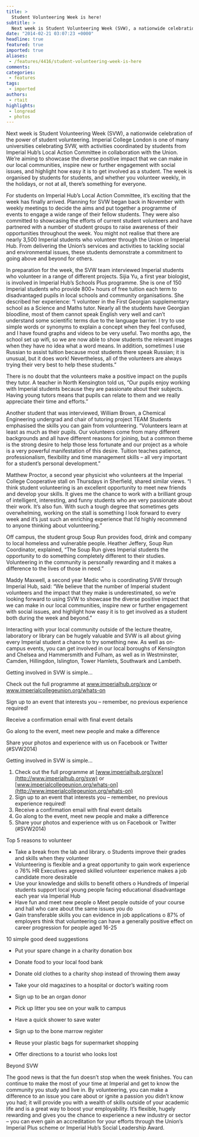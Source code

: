 ```yaml
---
title: >
  Student Volunteering Week is here!
subtitle: >
  Next week is Student Volunteering Week (SVW), a nationwide celebration of the power of student volunteering. Imperial College London is one of many universities celebrating SVW, with activities coordinated by students from Imperial Hub’s Local Action Committee in collaboration with the Union.
date: "2014-02-21 03:07:23 +0000"
headline: true
featured: true
imported: true
aliases:
 - /features/4416/student-volunteering-week-is-here
comments:
categories:
 - features
tags:
 - imported
authors:
 - rtait
highlights:
 - longread
 - photos
---
```


Next week is Student Volunteering Week (SVW), a nationwide celebration of the power of student volunteering. Imperial College London is one of many universities celebrating SVW, with activities coordinated by students from Imperial Hub’s Local Action Committee in collaboration with the Union. We’re aiming to showcase the diverse positive impact that we can make in our local communities, inspire new or further engagement with social issues, and highlight how easy it is to get involved as a student. The week is organised by students for students, and whether you volunteer weekly, in the holidays, or not at all, there’s something for everyone.

For students on Imperial Hub’s Local Action Committee, it’s exciting that the week has finally arrived. Planning for SVW began back in November with weekly meetings to decide the aims and put together a programme of events to engage a wide range of their fellow students. They were also committed to showcasing the efforts of current student volunteers and have partnered with a number of student groups to raise awareness of their opportunities throughout the week. You might not realise that there are nearly 3,500 Imperial students who volunteer through the Union or Imperial Hub. From delivering the Union’s services and activities to tackling social and environmental issues, these students demonstrate a commitment to going above and beyond for others.

In preparation for the week, the SVW team interviewed Imperial students who volunteer in a range of different projects. Sijia Yu, a first year biologist, is involved in Imperial Hub’s Schools Plus programme. She is one of 150 Imperial students who provide 800+ hours of free tuition each term to disadvantaged pupils in local schools and community organisations. She described her experience: “I volunteer in the First Georgian supplementary school as a Science and Maths tutor. Nearly all the students have Georgian bloodline, most of them cannot speak English very well and can’t understand some scientific terms due to the language barrier. I try to use simple words or synonyms to explain a concept when they feel confused, and I have found graphs and videos to be very useful. Two months ago, the school set up wifi, so we are now able to show students the relevant images when they have no idea what a word means. In addition, sometimes I use Russian to assist tuition because most students there speak Russian; it is unusual, but it does work! Nevertheless, all of the volunteers are always trying their very best to help these students.”

There is no doubt that the volunteers make a positive impact on the pupils they tutor. A teacher in North Kensington told us, “Our pupils enjoy working with Imperial students because they are passionate about their subjects. Having young tutors means that pupils can relate to them and we really appreciate their time and efforts.”

Another student that was interviewed, William Brown, a Chemical Engineering undergrad and chair of tutoring project TEAM Students emphasised the skills you can gain from volunteering. “Volunteers learn at least as much as their pupils. Our volunteers come from many different backgrounds and all have different reasons for joining, but a common theme is the strong desire to help those less fortunate and our project as a whole is a very powerful manifestation of this desire. Tuition teaches patience, professionalism, flexibility and time management skills – all very important for a student’s personal development.”

Matthew Proctor, a second year physicist who volunteers at the Imperial College Cooperative stall on Thursdays in Sherfield, shared similar views. “I think student volunteering is an excellent opportunity to meet new friends and develop your skills. It gives me the chance to work with a brilliant group of intelligent, interesting, and funny students who are very passionate about their work. It’s also fun. With such a tough degree that sometimes gets overwhelming, working on the stall is something I look forward to every week and it’s just such an enriching experience that I’d highly recommend to anyone thinking about volunteering.”

Off campus, the student group Soup Run provides food, drink and company to local homeless and vulnerable people. Heather Jeffery, Soup Run Coordinator, explained, “The Soup Run gives Imperial students the opportunity to do something completely different to their studies. Volunteering in the community is personally rewarding and it makes a difference to the lives of those in need.”

Maddy Maxwell, a second year Medic who is coordinating SVW through Imperial Hub, said: “We believe that the number of Imperial student volunteers and the impact that they make is underestimated, so we’re looking forward to using SVW to showcase the diverse positive impact that we can make in our local communities, inspire new or further engagement with social issues, and highlight how easy it is to get involved as a student both during the week and beyond.”

Interacting with your local community outside of the lecture theatre, laboratory or library can be hugely valuable and SVW is all about giving every Imperial student a chance to try something new. As well as on-campus events, you can get involved in our local boroughs of Kensington and Chelsea and Hammersmith and Fulham, as well as in Westminster, Camden, Hillingdon, Islington, Tower Hamlets, Southwark and Lambeth.

Getting involved in SVW is simple…

Check out the full programme at www.imperialhub.org/svw or www.imperialcollegeunion.org/whats-on

Sign up to an event that interests you – remember, no previous experience required!

Receive a confirmation email with final event details

Go along to the event, meet new people and make a difference

Share your photos and experience with us on Facebook or Twitter (#SVW2014)

Getting involved in SVW is simple…

1. Check out the full programme at [www.imperialhub.org/svw](http://www.imperialhub.org/svw) or [www.imperialcollegeunion.org/whats-on](http://www.imperialcollegeunion.org/whats-on)
2. Sign up to an event that interests you – remember, no previous experience required!
3. Receive a confirmation email with final event details
4. Go along to the event, meet new people and make a difference
5. Share your photos and experience with us on Facebook or Twitter (#SVW2014)

Top 5 reasons to volunteer
 - Take a break from the lab and library.
o Students improve their grades and skills when they volunteer
 - Volunteering is flexible and a great opportunity to gain work experience
o 76% HR Executives agreed skilled volunteer experience makes a job candidate more desirable
 - Use your knowledge and skills to benefit others
o Hundreds of Imperial students support local young people facing educational disadvantage each year via Imperial Hub
 - Have fun and meet new people
o Meet people outside of your course and hall who care about the same issues you do
 - Gain transferable skills you can evidence in job applications
o 87% of employers think that volunteering can have a generally positive effect on career progression for people aged 16-25

10 simple good deed suggestions

- Put your spare change in a charity donation box

- Donate food to your local food bank

- Donate old clothes to a charity shop instead of throwing them away

- Take your old magazines to a hospital or doctor’s waiting room

- Sign up to be an organ donor

- Pick up litter you see on your walk to campus

- Have a quick shower to save water

- Sign up to the bone marrow register

- Reuse your plastic bags for supermarket shopping

- Offer directions to a tourist who looks lost

Beyond SVW

The good news is that the fun doesn’t stop when the week finishes. You can continue to make the most of your time at Imperial and get to know the community you study and live in. By volunteering, you can make a difference to an issue you care about or ignite a passion you didn’t know you had; it will provide you with a wealth of skills outside of your academic life and is a great way to boost your employability. It’s flexible, hugely rewarding and gives you the chance to experience a new industry or sector – you can even gain an accreditation for your efforts through the Union’s Imperial Plus scheme or Imperial Hub’s Social Leadership Award.
